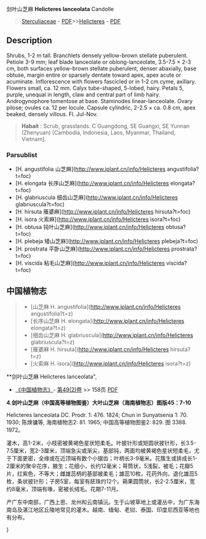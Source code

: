 剑叶山芝麻 **Helicteres lanceolata** Candolle

> [Sterculiaceae](http://www.iplant.cn/info/Sterculiaceae?t=foc) - [PDF](http://www.iplant.cn/foc/pdf/Sterculiaceae.pdf)>>[Helicteres](http://www.iplant.cn/info/Helicteres?t=foc) - [PDF](http://www.iplant.cn/foc/pdf/Helicteres.pdf)

## Description

Shrubs, 1-2 m tall. Branchlets densely yellow-brown stellate puberulent. Petiole 3-9 mm; leaf blade lanceolate or oblong-lanceolate, 3.5-7.5 × 2-3 cm, both surfaces yellow-brown stellate puberulent, denser abaxially, base obtuse, margin entire or sparsely dentate toward apex, apex acute or acuminate. Inflorescence with flowers fascicled or in 1-2 cm cyme, axillary. Flowers small, ca. 12 mm. Calyx tube-shaped, 5-lobed, hairy. Petals 5, purple, unequal in length, claw and central part of limb hairy. Androgynophore tomentose at base. Staminodes linear-lanceolate. Ovary pilose; ovules ca. 12 per locule. Capsule cylindric, 2-2.5 × ca. 0.8 cm, apex beaked, densely villous. Fl. Jul-Nov.


> **Habait** : 
> Scrub, grasslands. C Guangdong, SE Guangxi, SE Yunnan (Zhenyuan) [Cambodia, Indonesia, Laos, Myanmar, Thailand, Vietnam].

### Parsublist

* [H.  angustifolia  山芝麻](http://www.iplant.cn/info/Helicteres angustifolia?t=foc)
* [H.  elongata  长序山芝麻](http://www.iplant.cn/info/Helicteres elongata?t=foc)
* [H.  glabriuscula  细齿山芝麻](http://www.iplant.cn/info/Helicteres glabriuscula?t=foc)
* [H.  hirsuta  雁婆麻](http://www.iplant.cn/info/Helicteres hirsuta?t=foc)
* [H.  isora  火索麻](http://www.iplant.cn/info/Helicteres isora?t=foc)
* [H.  obtusa  钝叶山芝麻](http://www.iplant.cn/info/Helicteres obtusa?t=foc)
* [H.  plebeja  矮山芝麻](http://www.iplant.cn/info/Helicteres plebeja?t=foc)
* [H.  prostrata  平卧山芝麻](http://www.iplant.cn/info/Helicteres prostrata?t=foc)
* [H.  viscida  粘毛山芝麻](http://www.iplant.cn/info/Helicteres viscida?t=foc)


## 中国植物志

> * [山芝麻  H.  angustifolia](http://www.iplant.cn/info/Helicteres angustifolia?t=z)
> * [长序山芝麻  H.  elongata](http://www.iplant.cn/info/Helicteres elongata?t=z)
> * [细齿山芝麻  H.  glabriuscula](http://www.iplant.cn/info/Helicteres glabriuscula?t=z)
> * [雁婆麻  H.  hirsuta](http://www.iplant.cn/info/Helicteres hirsuta?t=z)
> * [火索麻  H.  isora](http://www.iplant.cn/info/Helicteres isora?t=z)


**剑叶山芝麻 Helicteres lanceolata",

* [《中国植物志》](http://www.iplant.cn/frps)- [第49(2)卷](http://www.iplant.cn/frps/vol/49(2)) >> 158页 [PDF](http://www.iplant.cn/frps/pdf/49(2)/158.PDF)


**4.剑叶山芝麻（中国高等植物图鉴）大叶山芝麻（海南植物志）图版45：7-10**

Helicteres lanceolata DC. Prodr. 1: 476. 1824; Chun in Sunyatsenia 1: 70. 1930; 陈焕镛等, 海南植物志2: 81. 1965; 中国高等植物图鉴2: 829. 图 3388. 1972。

灌木，高1-2米，小枝密被黄褐色星状短柔毛。叶披针形或矩圆状披针形，长3.5-7.5厘米，宽2-3厘米，顶端急尖或渐尖，基部钝，两面均被黄褐色星状短柔毛，尤于下面更密，全缘或在近顶端有数个小锯齿；叶柄长3-9毫米。花簇生或排成长1-2厘米的聚伞花序，腋生；花细小，长约12毫米；萼筒状，5浅裂，被毛；花瓣5片，红紫色，不等大；雌雄蕊柄的基部被柔毛；雄蕊10枚，花药外向，退化雄蕊5枚，条状披针形；子房5室，每室有胚珠约12个。蒴果圆筒状，长2-2.5厘米，宽约8毫米，顶端有喙，密被长绒毛。花期7-11月。

产广东中南部，广西上思、龙州和云南镇沅。生于山坡草地上或灌丛中，为广东海南岛及湛江地区丘陵地常见的灌木。越南、缅甸、老挝、泰国、印度尼西亚等地也有分布。

}